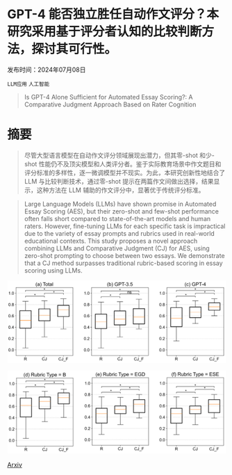 # GPT-4 能否独立胜任自动作文评分？本研究采用基于评分者认知的比较判断方法，探讨其可行性。

发布时间：2024年07月08日

`LLM应用` `人工智能`

> Is GPT-4 Alone Sufficient for Automated Essay Scoring?: A Comparative Judgment Approach Based on Rater Cognition

# 摘要

> 尽管大型语言模型在自动作文评分领域展现出潜力，但其零-shot 和少-shot 性能仍不及顶尖模型和人类评分者。鉴于实际教育场景中作文题目和评分标准的多样性，逐一微调模型并不现实。为此，本研究创新性地结合了 LLM 与比较判断技术，通过零-shot 提示在两篇作文间做出选择，结果显示，这种方法在 LLM 辅助的作文评分中，显著优于传统评分标准。

> Large Language Models (LLMs) have shown promise in Automated Essay Scoring (AES), but their zero-shot and few-shot performance often falls short compared to state-of-the-art models and human raters. However, fine-tuning LLMs for each specific task is impractical due to the variety of essay prompts and rubrics used in real-world educational contexts. This study proposes a novel approach combining LLMs and Comparative Judgment (CJ) for AES, using zero-shot prompting to choose between two essays. We demonstrate that a CJ method surpasses traditional rubric-based scoring in essay scoring using LLMs.

![GPT-4 能否独立胜任自动作文评分？本研究采用基于评分者认知的比较判断方法，探讨其可行性。](../../../paper_images/2407.05733/x2.png)

![GPT-4 能否独立胜任自动作文评分？本研究采用基于评分者认知的比较判断方法，探讨其可行性。](../../../paper_images/2407.05733/x3.png)

[Arxiv](https://arxiv.org/abs/2407.05733)